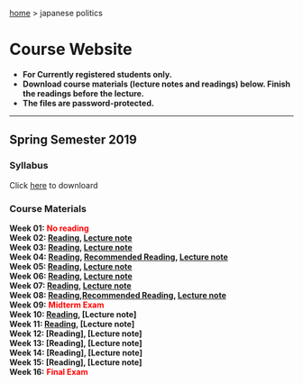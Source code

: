 [home](https://hirosasada.github.io/) > japanese politics  
# Course Website  
- **For Currently registered students only.**  
- **Download course materials (lecture notes and readings) below. Finish the readings before the lecture.**  
- **The files are password-protected.**  
__________________________________________________________  
  
  
## Spring Semester 2019  
### Syllabus  
  Click [here](https://drive.google.com/open?id=1Whv2x-EkC8HAGJ7PAXOgowJZ6Fvow3Zg) to downloard  
  
### Course Materials  
  
**Week 01:** **<font color="Red">No reading</font>**    
**Week 02: [Reading](https://drive.google.com/open?id=1BPwn2tSQ1yprBT4b0Mq9hSxkvHczf4py), [Lecture note](https://drive.google.com/open?id=1QoerGGbNICB3K4kCTxEgoocGAn_xNcaj)**    
**Week 03: [Reading](https://drive.google.com/open?id=1SP9Fbhh2v8of-jYR1EjjTBswoqUgK0qI), [Lecture note](https://drive.google.com/open?id=1GeQBRAfFNigNOcqxTL90swqhMp3CDZIn)**  
**Week 04: [Reading](https://drive.google.com/open?id=1nC8aHttbABuqTYyyNXgQVldUFisQQTRe), [Recommended Reading](https://drive.google.com/open?id=1zeoXxYymwEyooEnyfqKzd_Qg6eskQbDI), [Lecture note](https://drive.google.com/open?id=1UgtybZVJb0retfG283UnfKQL1_cG3zQf)**  
**Week 05: [Reading](https://drive.google.com/open?id=1t64vzgMP6SLVMVm5tfpJHSv19NIXZ8g0), [Lecture note](https://drive.google.com/open?id=1Ex9kNBLpe588hIXDv_dyDN8TmNgpCgtS)**    
**Week 06: [Reading](https://drive.google.com/open?id=1InH9kehoOdoh16hxlIveKtQFKxAzInQo), [Lecture note](https://drive.google.com/open?id=1g9w5eKb0QF_F8YZ3YU8XT0Gtr4ZF3p6p)**    
**Week 07: [Reading](https://drive.google.com/open?id=1nTVPa7f-UeFXsHPFntmX_w43BebG6M8D), [Lecture note](https://drive.google.com/open?id=1gFNT0ee419XlIVKGtTjNzaJdb_YOlMKP)**    
**Week 08: [Reading](https://drive.google.com/open?id=1tblyYcUxrxI8kc_SqkIGBLcnw53M8nVl),[Recommended Reading](https://drive.google.com/open?id=1voely_5Gcq9Bdlq4COpWz51dNpnjHdRE), [Lecture note](https://drive.google.com/open?id=1x9YVf5yHVC1PFXZn5SP_GNf35D_lkSaJ)**  
**Week 09:** **<font color="Red">Midterm Exam</font>**  
**Week 10: [Reading](https://drive.google.com/open?id=1yo0mfwHePL3To4wS7rKTV_IO2ukTmh1t), [Lecture note]**   
**Week 11: [Reading](https://drive.google.com/open?id=1ygMpiejSPKMKYXrwtWCQe5Py-wZ2ee6P), [Lecture note]**  
**Week 12: [Reading], [Lecture note]**  
**Week 13: [Reading], [Lecture note]**  
**Week 14: [Reading], [Lecture note]**  
**Week 15: [Reading], [Lecture note]**  
**Week 16:** **<font color="Red">Final Exam</font>**    
  
